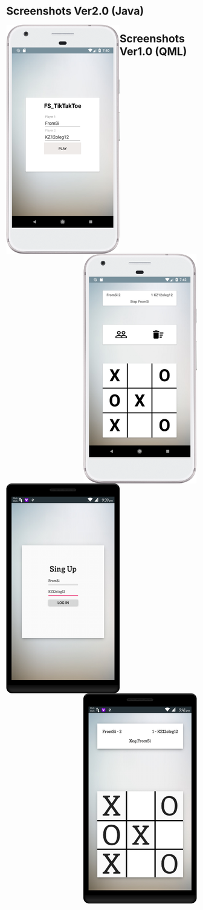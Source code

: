 # Screenshots Ver2.0 (Java)
<img src="https://github.com/FromSi/FS_TikTakToe/blob/master/screenshots/scr1.png" width="300" align="left">
<img src="https://github.com/FromSi/FS_TikTakToe/blob/master/screenshots/scr2.png" width="300" align="right">
  
# Screenshots Ver1.0 (QML)
<img src="https://github.com/FromSi/FS_TikTakToe/blob/master/screenshots/scr3.png" width="300" align="left">
<img src="https://github.com/FromSi/FS_TikTakToe/blob/master/screenshots/scr4.png" width="300" align="right">
